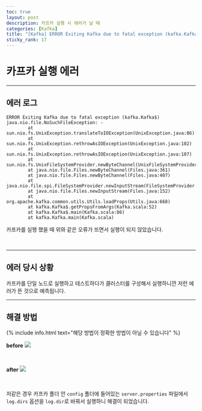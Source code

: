 ```yaml
---
toc: true
layout: post
description: 카프카 실행 시 에러가 날 때
categories: [Kafka]
title: "[Kafka] ERROR Exiting Kafka due to fatal exception (kafka.Kafka$)"
sticky_rank: 17
---
```


# 카프카 실행 에러

---

## 에러 로그

```
ERROR Exiting Kafka due to fatal exception (kafka.Kafka$)
java.nio.file.NoSuchFileException: -
        at sun.nio.fs.UnixException.translateToIOException(UnixException.java:86)
        at sun.nio.fs.UnixException.rethrowAsIOException(UnixException.java:102)
        at sun.nio.fs.UnixException.rethrowAsIOException(UnixException.java:107)
        at sun.nio.fs.UnixFileSystemProvider.newByteChannel(UnixFileSystemProvider.java:214)
        at java.nio.file.Files.newByteChannel(Files.java:361)
        at java.nio.file.Files.newByteChannel(Files.java:407)
        at java.nio.file.spi.FileSystemProvider.newInputStream(FileSystemProvider.java:384)
        at java.nio.file.Files.newInputStream(Files.java:152)
        at org.apache.kafka.common.utils.Utils.loadProps(Utils.java:668)
        at kafka.Kafka$.getPropsFromArgs(Kafka.scala:52)
        at kafka.Kafka$.main(Kafka.scala:86)
        at kafka.Kafka.main(Kafka.scala)
```
카프카를 실행 했을 때 위와 같은 오류가 뜨면서 실행이 되지 않았습니다.

<br/>

---

## 에러 당시 상황

카프카를 단일 노드로 실행하고 테스트하다가 클러스터를 구성해서 실행하니깐 저런 에러가 뜬 것으로 예측됩니다.

---

## 해결 방법

{% include info.html text="해당 방법이 정확한 방법이 아닐 수 있습니다" %}

__before__
![]({{site.baseurl}}/images/kafka/kafkaerror11.JPG)

<br/>

__after__
![]({{site.baseurl}}/images/kafka/kafkaerror12.JPG)

<br/>

저같은 경우 카프카 폴더 안 `config` 폴더에 들어있는 `server.properties` 파일에서 `log.dirs` 옵션을 `log.dir`로 바꿔서 실행하니 해결이 되었습니다.